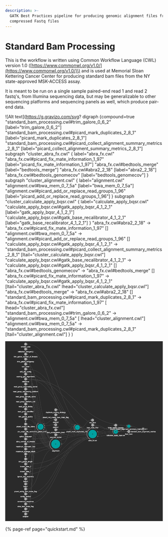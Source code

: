 ```yaml
---
description: >-
  GATK Best Practices pipeline for producing genomic alignment files from
  compressed Fastq files
---
```


# Standard Bam Processing

This is the workflow is written using Common Workflow Language \(CWL\) version 1.0 \([https://www.commonwl.org/v1.0/](https://www.commonwl.org/v1.0/)\) and is used at Memorial Sloan Kettering Cancer Center for producing standard bam files from the NY state-approved MSK-ACCESS assay.

It is meant to be run on a single sample paired-end read 1 and read 2 fastq's, from Illumina sequencing data, but may be generalizable to other sequencing platforms and sequencing panels as well, which produce pair-end data.


![Alt text](https://g.gravizo.com/svg?
digraph {compound=true
"standard_bam_processing.cwl#trim_galore_0_6_2" [label="trim_galore_0_6_2"]
"standard_bam_processing.cwl#picard_mark_duplicates_2_8_1" [label="picard_mark_duplicates_2_8_1"]
"standard_bam_processing.cwl#picard_collect_alignment_summary_metrics_2_8_1" [label="picard_collect_alignment_summary_metrics_2_8_1"]
subgraph "cluster_abra_fx.cwl" { label="abra_fx.cwl"
"abra_fx.cwl#picard_fix_mate_information_1_97" [label="picard_fix_mate_information_1_97"]
"abra_fx.cwl#bedtools_merge" [label="bedtools_merge"]
"abra_fx.cwl#abra2_2_18" [label="abra2_2_18"]
"abra_fx.cwl#bedtools_genomecov" [label="bedtools_genomecov"]
}
subgraph "cluster_alignment.cwl" { label="alignment.cwl"
"alignment.cwl#bwa_mem_0_7_5a" [label="bwa_mem_0_7_5a"]
"alignment.cwl#picard_add_or_replace_read_groups_1_96" [label="picard_add_or_replace_read_groups_1_96"]
}
subgraph "cluster_calculate_apply_bqsr.cwl" { label="calculate_apply_bqsr.cwl"
"calculate_apply_bqsr.cwl#gatk_apply_bqsr_4_1_2_1" [label="gatk_apply_bqsr_4_1_2_1"]
"calculate_apply_bqsr.cwl#gatk_base_recalibrator_4_1_2_1" [label="gatk_base_recalibrator_4_1_2_1"]
}
"abra_fx.cwl#abra2_2_18" -> "abra_fx.cwl#picard_fix_mate_information_1_97" []
"alignment.cwl#bwa_mem_0_7_5a" -> "alignment.cwl#picard_add_or_replace_read_groups_1_96" []
"calculate_apply_bqsr.cwl#gatk_apply_bqsr_4_1_2_1" -> "standard_bam_processing.cwl#picard_collect_alignment_summary_metrics_2_8_1" [ltail="cluster_calculate_apply_bqsr.cwl"]
"calculate_apply_bqsr.cwl#gatk_base_recalibrator_4_1_2_1" -> "calculate_apply_bqsr.cwl#gatk_apply_bqsr_4_1_2_1" []
"abra_fx.cwl#bedtools_genomecov" -> "abra_fx.cwl#bedtools_merge" []
"abra_fx.cwl#picard_fix_mate_information_1_97" -> "calculate_apply_bqsr.cwl#gatk_apply_bqsr_4_1_2_1" [ltail="cluster_abra_fx.cwl" lhead="cluster_calculate_apply_bqsr.cwl"]
"abra_fx.cwl#bedtools_merge" -> "abra_fx.cwl#abra2_2_18" []
"standard_bam_processing.cwl#picard_mark_duplicates_2_8_1" -> "abra_fx.cwl#picard_fix_mate_information_1_97" [ lhead="cluster_abra_fx.cwl"]
"standard_bam_processing.cwl#trim_galore_0_6_2" -> "alignment.cwl#bwa_mem_0_7_5a" [ lhead="cluster_alignment.cwl"]
"alignment.cwl#bwa_mem_0_7_5a" -> "standard_bam_processing.cwl#picard_mark_duplicates_2_8_1" [ltail="cluster_alignment.cwl"]
}
)


![Workflow - as viewed from Rabix Composer](.gitbook/assets/screen-shot-2019-09-20-at-10.37.09-am%20%281%29.png)

{% page-ref page="quickstart.md" %}

